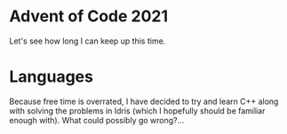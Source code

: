 # Advent of Code 2021
Let's see how long I can keep up this time.

# Languages
Because free time is overrated, I have decided to try and learn C++ along with
solving the problems in Idris (which I hopefully should be familiar enough
with). What could possibly go wrong?...

